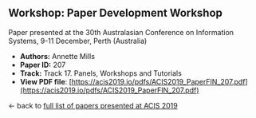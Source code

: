 ## Workshop: Paper Development Workshop

Paper presented at the 30th Australasian Conference on Information Systems, 9-11 December, Perth (Australia)
- **Authors:** Annette Mills
- **Paper ID:** 207
- **Track:** Track 17. Panels, Workshops and Tutorials
- **View PDF file**: [https://acis2019.io/pdfs/ACIS2019_PaperFIN_207.pdf](https://acis2019.io/pdfs/ACIS2019_PaperFIN_207.pdf)

&larr; back to [full list of papers presented at ACIS 2019](https://acis2019.io/)